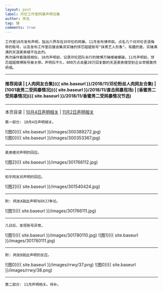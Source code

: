```yaml
---
layout: post
label: 邓伦工作室网暴声明合集
author: 佚名
tag: 锤
comments: true
---
```


    工作室10月发布声明，指出六界存在对邓伦的网暴。11月发布律师函，点名几个对邓伦言语侮辱的账号，以及发布工作室后援会集资实锤的饼芯姐姐账号"抹黑艺人形象"。有趣的是，实锤满满的天涯美男楼不在此列。
    两次操作套路很相似，10月声明前，记录邓伦团队劣行的微博万锤楼被爆破。11月声明前，饼芯姐姐微博账号被关停。声明后不久，800万点击量20万回复数的天涯美男楼受到企业举报轰然坍塌。
    
---

#### 推荐阅读 | [人肉网友合集]({{ site.baseurl }}/2018/11/邓伦粉丝人肉网友合集) | [1001夜男二受网暴情况]({{ site.baseurl }}/2018/11/直击网暴现场) | [香蜜男二受网暴情况]({{ site.baseurl }}/2018/11/香蜜男二受网暴情况节选)

---

本页目录 \| [10月4日声明相关](#dxjja) \| [11月2日声明相关](#dxjjb) 


<a name="dxjja"></a>

    第一部分: 10月4日声明相关。
    
    
![图0]({{ site.baseurl }}/images/300389272.jpg)    
![图0]({{ site.baseurl }}/images/300353367.jpg)    
    
---

    美男楼对声明的回应。

![图2]({{ site.baseurl }}/images/301766112.jpg)

---

    知乎网友对声明的回应。

![图2]({{ site.baseurl }}/images/301540424.jpg)

---

    附: 网友A就此声明与DXJJ争论。

![图1]({{ site.baseurl }}/images/301766111.jpg)

---

    几日后，发现账号异常。
    
![图1]({{ site.baseurl }}/images/301780110.jpg)
![图1]({{ site.baseurl }}/images/301780111.jpg)

---

    附: 网友B就此声明的反应。

![图0]({{ site.baseurl }}/images/rrwy/37.png)
![图0]({{ site.baseurl }}/images/rrwy/38.png)

---

<a name="dxjjb"></a>

    第二部分: 11月声明相关。待补。
    

